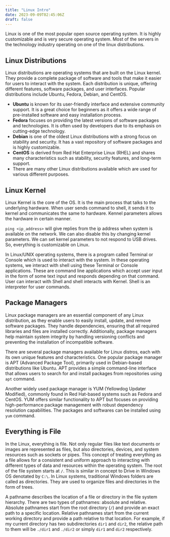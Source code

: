 ```yaml
---
title: "Linux Intro"
date: 2023-09-09T02:45:06Z
draft: false
---
```


Linux is one of the most popular open source operating system. It is highly customizable and is very secure operating system. Most of the servers in the technology industry operating on one of the linux distributions.
<!--more-->

## Linux Distributions

Linux distributions are operating systems that are built on the Linux kernel. They provide a complete package of software and tools that make it easier for users to interact with the system. Each distribution is unique, offering different features, software packages, and user interfaces. Popular distributions include Ubuntu, Fedora, Debian, and CentOS.
- **Ubuntu** is known for its user-friendly interface and extensive community support. It is a great choice for beginners as it offers a wide range of pre-installed software and easy installation process.
- **Fedora** focuses on providing the latest versions of software packages and technologies. It is often used by developers due to its emphasis on cutting-edge technology.
- **Debian** is one of the oldest Linux distributions with a strong focus on stability and security. It has a vast repository of software packages and is highly customizable.
- **CentOS** is derived from Red Hat Enterprise Linux (RHEL) and shares many characteristics such as stability, security features, and long-term support.
- There are many other Linux distributions available which are used for various different purposes.

## Linux Kernel

Linux Kernel is the core of the OS. It is the main process that talks to the underlying hardware. When user sends command to shell, it sends it to kernel and communicates the same to hardware. Kennel parameters allows the hardware in certain manner.

`ping <ip_address>` will give replies from the ip address when system is available on the network. We can also disable this by changing kernel parameters. We can set kernel parameters to not respond to USB drives. So, everything is customizable on Linux.

In Linux/UNIX operating systems, there is a program called Terminal or Console which is used to interact with the system. In these operating systems, we interact with shell using these Terminal or Console applications. These are command line applications which accept user input in the form of some text input and responds depending on that command. User can interact with Shell and shell interacts with Kernel. Shell is an interpreter for user commands.

## Package Managers

Linux package managers are an essential component of any Linux distribution, as they enable users to easily install, update, and remove software packages. They handle dependencies, ensuring that all required libraries and files are installed correctly. Additionally, package managers help maintain system integrity by handling versioning conflicts and preventing the installation of incompatible software.

There are several package managers available for Linux distros, each with its own unique features and characteristics. One popular package manager is APT (Advanced Package Tool), primarily used in Debian-based distributions like Ubuntu. APT provides a simple command-line interface that allows users to search for and install packages from repositories using `apt` command.

Another widely used package manager is YUM (Yellowdog Updater Modified), commonly found in Red Hat-based systems such as Fedora and CentOS. YUM offers similar functionality to APT but focuses on providing high-performance package management with robust dependency resolution capabilities. The packages and softwares can be installed using `yum` command.

## Everything is File

In the Linux, everything is file. Not only regular files like text documents or images are represented as files, but also directories, devices, and system resources such as sockets or pipes. This concept of treating everything as a file allows for a consistent and uniform approach to interacting with different types of data and resources within the operating system. The root of the file system starts at `/`. This is similar in concept to Drive in Windows OS denotated by `C:\`. In Linux systems, traditional Windows folders are called as directories. They are used to organize files and directories in the form of trees.

A pathname describes the location of a file or directory in the file system hierarchy. There are two types of pathnames: absolute and relative. Absolute pathnames start from the root directory (`/`) and provide an exact path to a specific location. Relative pathnames start from the current working directory and provide a path relative to that location. For example, if my current directory has two subdirectories `dir1` and `dir2`, the relative path to them will be `./dir1` and `./dir2` or simply `dir1` and `dir2` respectively. 